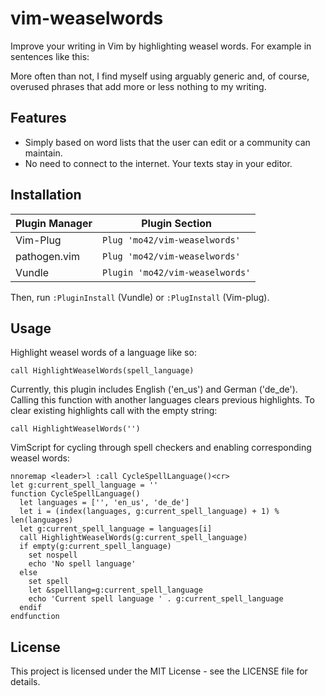 # vim-weaselwords

Improve your writing in Vim by highlighting weasel words. For example in
sentences like this:

More often than not, I find myself using arguably generic and, of course,
overused phrases that add more or less nothing to my writing.

## Features

- Simply based on word lists that the user can edit or a community can maintain.
- No need to connect to the internet. Your texts stay in your editor.

## Installation

| Plugin Manager | Plugin Section |
| --- | --- |
|Vim-Plug | `Plug 'mo42/vim-weaselwords'` |
|pathogen.vim| `Plug 'mo42/vim-weaselwords'` |
|Vundle | `Plugin 'mo42/vim-weaselwords'` |

Then, run `:PluginInstall` (Vundle) or `:PlugInstall` (Vim-plug).

## Usage

Highlight weasel words of a language like so:

`call HighlightWeaselWords(spell_language)`

Currently, this plugin includes English ('en_us') and German ('de_de').
Calling this function with another languages clears previous highlights. To
clear existing highlights call with the empty string:

`call HighlightWeaselWords('')`

VimScript for cycling through spell checkers and enabling corresponding weasel
words:

```vim
nnoremap <leader>l :call CycleSpellLanguage()<cr>
let g:current_spell_language = ''
function CycleSpellLanguage()
  let languages = ['', 'en_us', 'de_de']
  let i = (index(languages, g:current_spell_language) + 1) % len(languages)
  let g:current_spell_language = languages[i]
  call HighlightWeaselWords(g:current_spell_language)
  if empty(g:current_spell_language)
    set nospell
    echo 'No spell language'
  else
    set spell
    let &spelllang=g:current_spell_language
    echo 'Current spell language ' . g:current_spell_language
  endif
endfunction
```

## License

This project is licensed under the MIT License - see the LICENSE file for details.
